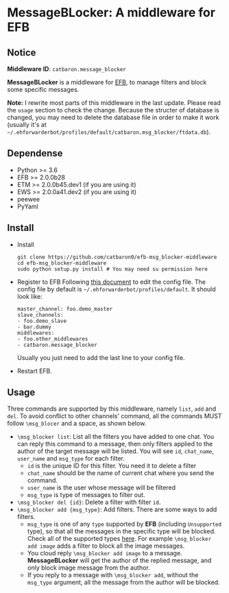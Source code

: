 # MessageBLocker: A middleware for EFB 

## Notice

**Middleware ID**: `catbaron.message_blocker`

**MessageBLocker** is a middleware for [EFB](https://ehforwarderbot.readthedocs.io), to manage filters and block some specific messages. 

**Note:** I rewrite most parts of this middleware in the last update. Please read the `usage` section to check the change. Because the structer of database is changed, you may need to delete the database file in order to make it work (usually it's at `~/.ehforwarderbot/profiles/default/catbaron.msg_blocker/ftdata.db`). 

## Dependense

* Python >= 3.6
* EFB >= 2.0.0b28
* ETM >= 2.0.0b45.dev1 (if you are using it)
* EWS >= 2.0.0a41.dev2 (if you are using it)
* peewee
* PyYaml

## Install

* Install
    ```
    git clone https://github.com/catbaron0/efb-msg_blocker-middleware
    cd efb-msg_blocker-middleware
    sudo python setup.py install # You may need su permission here
    ```
* Register to EFB
Following [this document](https://ehforwarderbot.readthedocs.io/en/latest/getting-started.html) to edit the config file. The config file by default is `~/.ehforwarderbot/profiles/default`. It should look like:
    ```
    master_channel: foo.demo_master
    slave_channels:
    - foo.demo_slave
    - bar.dummy
    middlewares:
    - foo.other_middlewares
    - catbaron.message_blocker
    ```

    Usually you just need to add the last line to your config file.

* Restart EFB.

## Usage
Three commands are supported by this middleware, namely `list`, `add` and `del`. To avoid conflict to other channels' command, all the commands MUST follow `\msg_blocer` and a space, as shown below.

* `\msg_blocker list`: List all the filters you have added to one chat. You can reply this command to a message, then only filters applied to the author of the target message will be listed. You will see `id`, `chat_name`, `user_name` and `msg_type` for each filter.
    * `id` is the unique ID for this filter. You need it to delete a filter
    * `chat_name` should be the name of current chat where you send the command.
    * `user_name` is the user whose message will be filtered
    * `msg_type` is type of messages to filter out. 
* `\msg_blocker del {id}`: Delete a filter with filter `id`.
* `\msg_blocker add {msg_type}`: Add filters. There are some ways to add filters.
    * `msg_type` is one of any `type` supported by **EFB** (including `Unsupported` type), so that all the messages in the specific type will be blocked. Check all of the supported types [here](https://ehforwarderbot.readthedocs.io/en/latest/API/constants.html#ehforwarderbot.constants.MsgType). For example `\msg_blocker add image` adds a filter to block all the image messages.
    * You cloud reply `\msg_blocker add image` to a message. **MessageBLocker** will get the author of the replied message, and only block image message from the author.
    * If you reply to a message with `\msg_blocker add`, without the `msg_type` argument, all the message from the author will be blocked.

